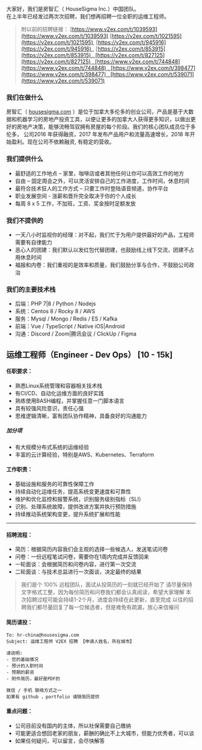 大家好，我们是房智汇（ HouseSigma Inc.）中国团队。  
在上半年已经发过两次次招聘，我们想再招聘一位全职的运维工程师。

> 附以前的招聘链接： [https://www.v2ex.com/t/1039593](https://www.v2ex.com/t/1039593) [https://v2ex.com/t/1021595](https://v2ex.com/t/1021595), [https://v2ex.com/t/945916](https://v2ex.com/t/945916) , [https://v2ex.com/t/853915](https://v2ex.com/t/853915) , [https://v2ex.com/t/827125](https://v2ex.com/t/827125) , [https://www.v2ex.com/t/744848](https://www.v2ex.com/t/744848) , [https://www.v2ex.com/t/398477](https://www.v2ex.com/t/398477) , [https://www.v2ex.com/t/539071](https://www.v2ex.com/t/539071)

### 我们在做什么

房智汇（ [housesigma.com](http://housesigma.com/) ）是位于加拿大多伦多的创业公司，产品是基于大数据和机器学习的房地产投资工具，以便让更多的加拿大人获得更多知识，以做出更好的房地产决策，能够流畅驾驭拥有房屋的每个阶段。我们的核心团队成员位于多伦多， 公司2016 年获得融资，2017 年发布产品用户和流量高速增长，2018 年开始盈利。现在公司不依赖融资, 有稳定的营收。

### 我们提供什么

*   最舒适的工作地点 – 家里，咖啡店或者其他任何让你可以高效工作的地方
*   自由 – 固定周会之外，可以灵活安排自己的工作进度，工作时间，休息时间
*   最符合技术狂人的工作方式 – 只要工作时登陆语音频道，协作平台
*   职业发展空间 - 涨薪和晋升完全取决于你的个人成长
*   每周 8 x 5 工作，不加班，工资、奖金按时足额发放

### 我们不提供的

*   一天八小时监视你的经理：对不起，我们忙于为用户提供最好的产品，工程师需要有自律能力
*   恶心人的团建：我们默认以发红包代替团建，也鼓励线上线下交流，团建不占用休息时间
*   福报和内卷：我们重视的是效率和质量，我们鼓励分享与合作，不鼓励公司政治

### 我们的主要技术栈

*   后端：PHP 7|8 / Python / Nodejs
*   系统：Centos 8 / Rocky 8 / AWS
*   服务：Mysql / Mongo / Redis / ES / Kafka
*   前端：Vue / TypeScript / Native iOS|Android 
*   沟通：Discord / Zoom|腾讯会议 / ClickUp / Figma

## 运维工程师（Engineer - Dev Ops） \[10 - 15k\]

####  任职要求：

- 熟悉Linux系统管理和容器相关技术栈
- 有CI/CD、自动化运维方面的良好实践
- 熟练使用BASH编程，并掌握任意一门脚本语言
- 具有较强风险意识，责任心强
- 思维逻辑清晰，富有团队协作精神，具备良好的沟通能力

##### 加分项

- 有大规模分布式系统的运维经验
- 丰富的云计算经验，特别是AWS、Kubernetes、Terraform

#### 工作职责：

- 基础设施和服务的可靠性保障工作
- 持续自动化运维任务，提高系统变更速度和可靠性
- 维护和优化监控和报警系统，识别服务级别指标（SLI）
- 识别、处理系统故障，提供改进方案并执行预防措施
- 持续推动系统架构变更，提升系统扩展和性能

* * *

#### 招聘流程：

* 简历：根据简历内容我们会主观的选择一些候选人，发送笔试问卷
* 问卷：一份远程笔试问卷，需要你在1周内完成并反馈回来
* 一轮面谈：会根据简历和问卷内容，进行第一次交流
* 二轮面谈：与技术总监进行一次面谈，决定最终的结果

> 我们是个 100% 远程团队，面试从投简历的一刻就已经开始了
> 请尽量保持文字格式工整，因为每份简历和问卷我们都会认真阅读，希望大家理解
> 本次招聘过程可能会持续1-2个月，进度会持续在此更新，直至完成
> 以往的招聘我们都尽量回复了每一位候选者，但是难免有疏漏，放心来信催问
 

#### 简历请投：

```plain
To: hr-china@housesigma.com
Subject: 运维工程师 V2EX 招聘 【申请人姓名，所在城市】

请说明:
- 您的基础情况
- 预计的入职时间
- 预期的薪资
- 附件简历，最好是PDF的

微信 / 手机 联络方式之一
如果有 github ，portfolio 请随简历提供
```

#### 重点问题：
- 公司目前没有国内的主体，所以社保需要自己缴纳
- 可能更适合想回老家的朋友，薪酬的确比不上大城市，但能力优秀者，可以谈
- 如果任何疑问，可以留言，会尽快解答
